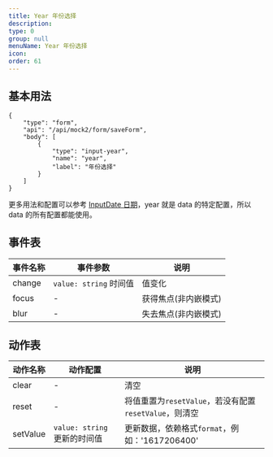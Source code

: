 ```yaml
---
title: Year 年份选择
description:
type: 0
group: null
menuName: Year 年份选择
icon:
order: 61
---
```


## 基本用法

```schema: scope="body"
{
    "type": "form",
    "api": "/api/mock2/form/saveForm",
    "body": [
        {
            "type": "input-year",
            "name": "year",
            "label": "年份选择"
        }
    ]
}
```

更多用法和配置可以参考 [InputDate 日期](input-date)，year 就是 data 的特定配置，所以 data 的所有配置都能使用。

## 事件表

| 事件名称 | 事件参数               | 说明                 |
| -------- | ---------------------- | -------------------- |
| change   | `value: string` 时间值 | 值变化               |
| focus    | -                      | 获得焦点(非内嵌模式) |
| blur     | -                      | 失去焦点(非内嵌模式) |

## 动作表

| 动作名称 | 动作配置                     | 说明                                                   |
| -------- | ---------------------------- | ------------------------------------------------------ |
| clear    | -                            | 清空                                                   |
| reset    | -                            | 将值重置为`resetValue`，若没有配置`resetValue`，则清空 |
| setValue | `value: string` 更新的时间值 | 更新数据，依赖格式`format`，例如：'1617206400'         |
